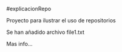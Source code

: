  #explicacionRepo

Proyecto para ilustrar el uso de repositorios

Se han añadido archivo file1.txt

Mas info...

